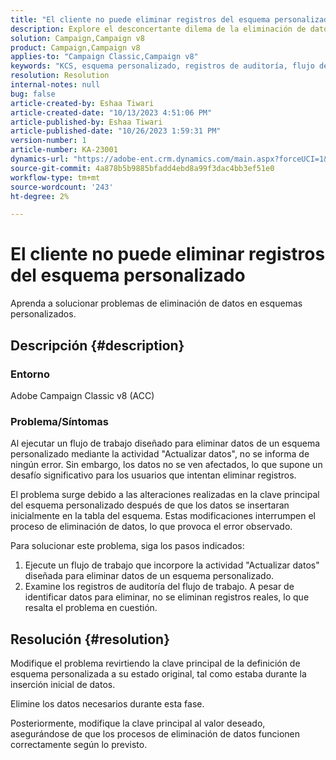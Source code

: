 ```yaml
---
title: "El cliente no puede eliminar registros del esquema personalizado"
description: Explore el desconcertante dilema de la eliminación de datos en esquemas personalizados. Descubra los desafíos a los que se enfrenta cuando los flujos de trabajo no eliminan datos a pesar de su ejecución sin errores.
solution: Campaign,Campaign v8
product: Campaign,Campaign v8
applies-to: "Campaign Classic,Campaign v8"
keywords: "KCS, esquema personalizado, registros de auditoría, flujo de trabajo, eliminación de datos, clave principal, Adobe Campaign Classic v8, ACC, solución de problemas"
resolution: Resolution
internal-notes: null
bug: false
article-created-by: Eshaa Tiwari
article-created-date: "10/13/2023 4:51:06 PM"
article-published-by: Eshaa Tiwari
article-published-date: "10/26/2023 1:59:31 PM"
version-number: 1
article-number: KA-23001
dynamics-url: "https://adobe-ent.crm.dynamics.com/main.aspx?forceUCI=1&pagetype=entityrecord&etn=knowledgearticle&id=ebf9b4ad-e869-ee11-9ae7-6045bd006a22"
source-git-commit: 4a878b5b9885bfadd4ebd8a99f3dac4bb3ef51e0
workflow-type: tm+mt
source-wordcount: '243'
ht-degree: 2%

---
```


# El cliente no puede eliminar registros del esquema personalizado


Aprenda a solucionar problemas de eliminación de datos en esquemas personalizados.

## Descripción {#description}


### Entorno

Adobe Campaign Classic v8 (ACC)

### Problema/Síntomas

Al ejecutar un flujo de trabajo diseñado para eliminar datos de un esquema personalizado mediante la actividad &quot;Actualizar datos&quot;, no se informa de ningún error. Sin embargo, los datos no se ven afectados, lo que supone un desafío significativo para los usuarios que intentan eliminar registros.

El problema surge debido a las alteraciones realizadas en la clave principal del esquema personalizado después de que los datos se insertaran inicialmente en la tabla del esquema. Estas modificaciones interrumpen el proceso de eliminación de datos, lo que provoca el error observado.

Para solucionar este problema, siga los pasos indicados:

1. Ejecute un flujo de trabajo que incorpore la actividad &quot;Actualizar datos&quot; diseñada para eliminar datos de un esquema personalizado.
2. Examine los registros de auditoría del flujo de trabajo. A pesar de identificar datos para eliminar, no se eliminan registros reales, lo que resalta el problema en cuestión.



## Resolución {#resolution}


Modifique el problema revirtiendo la clave principal de la definición de esquema personalizada a su estado original, tal como estaba durante la inserción inicial de datos.

Elimine los datos necesarios durante esta fase.

Posteriormente, modifique la clave principal al valor deseado, asegurándose de que los procesos de eliminación de datos funcionen correctamente según lo previsto.
